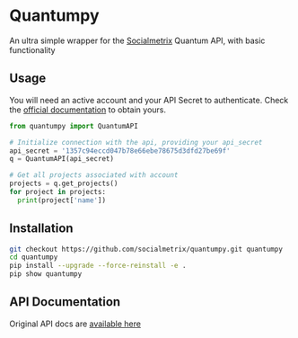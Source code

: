 # Quantumpy

An ultra simple wrapper for the [Socialmetrix](https://www.socialmetrix.com/) Quantum API, with basic functionality

## Usage

You will need an active account and your API Secret to authenticate. Check the [official documentation](https://socialmetrix.github.io/quantum-api-docs/#getting-your-api-secret) to obtain yours.

```python
from quantumpy import QuantumAPI

# Initialize connection with the api, providing your api_secret
api_secret = '1357c94eccd047b78e66ebe78675d3dfd27be69f'
q = QuantumAPI(api_secret)

# Get all projects associated with account
projects = q.get_projects()
for project in projects:
  print(project['name'])
```

## Installation

```bash
git checkout https://github.com/socialmetrix/quantumpy.git quantumpy
cd quantumpy
pip install --upgrade --force-reinstall -e .
pip show quantumpy
```

## API Documentation

Original API docs are [available here](https://socialmetrix.github.io/quantum-api-docs/)
